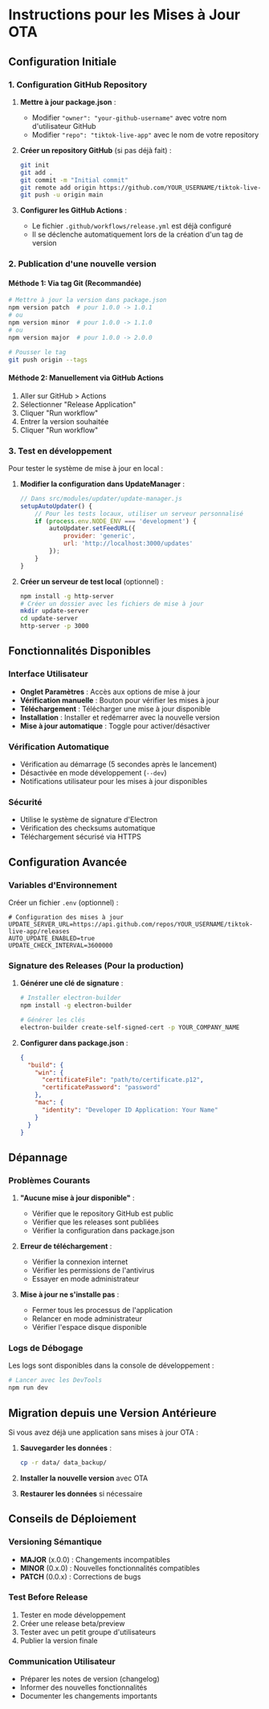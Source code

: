 # Instructions pour les Mises à Jour OTA

## Configuration Initiale

### 1. Configuration GitHub Repository

1. **Mettre à jour package.json** :

   - Modifier `"owner": "your-github-username"` avec votre nom d'utilisateur GitHub
   - Modifier `"repo": "tiktok-live-app"` avec le nom de votre repository

2. **Créer un repository GitHub** (si pas déjà fait) :

   ```bash
   git init
   git add .
   git commit -m "Initial commit"
   git remote add origin https://github.com/YOUR_USERNAME/tiktok-live-app.git
   git push -u origin main
   ```

3. **Configurer les GitHub Actions** :
   - Le fichier `.github/workflows/release.yml` est déjà configuré
   - Il se déclenche automatiquement lors de la création d'un tag de version

### 2. Publication d'une nouvelle version

#### Méthode 1: Via tag Git (Recommandée)

```bash
# Mettre à jour la version dans package.json
npm version patch  # pour 1.0.0 -> 1.0.1
# ou
npm version minor  # pour 1.0.0 -> 1.1.0
# ou
npm version major  # pour 1.0.0 -> 2.0.0

# Pousser le tag
git push origin --tags
```

#### Méthode 2: Manuellement via GitHub Actions

1. Aller sur GitHub > Actions
2. Sélectionner "Release Application"
3. Cliquer "Run workflow"
4. Entrer la version souhaitée
5. Cliquer "Run workflow"

### 3. Test en développement

Pour tester le système de mise à jour en local :

1. **Modifier la configuration dans UpdateManager** :

   ```javascript
   // Dans src/modules/updater/update-manager.js
   setupAutoUpdater() {
       // Pour les tests locaux, utiliser un serveur personnalisé
       if (process.env.NODE_ENV === 'development') {
           autoUpdater.setFeedURL({
               provider: 'generic',
               url: 'http://localhost:3000/updates'
           });
       }
   }
   ```

2. **Créer un serveur de test local** (optionnel) :
   ```bash
   npm install -g http-server
   # Créer un dossier avec les fichiers de mise à jour
   mkdir update-server
   cd update-server
   http-server -p 3000
   ```

## Fonctionnalités Disponibles

### Interface Utilisateur

- **Onglet Paramètres** : Accès aux options de mise à jour
- **Vérification manuelle** : Bouton pour vérifier les mises à jour
- **Téléchargement** : Télécharger une mise à jour disponible
- **Installation** : Installer et redémarrer avec la nouvelle version
- **Mise à jour automatique** : Toggle pour activer/désactiver

### Vérification Automatique

- Vérification au démarrage (5 secondes après le lancement)
- Désactivée en mode développement (`--dev`)
- Notifications utilisateur pour les mises à jour disponibles

### Sécurité

- Utilise le système de signature d'Electron
- Vérification des checksums automatique
- Téléchargement sécurisé via HTTPS

## Configuration Avancée

### Variables d'Environnement

Créer un fichier `.env` (optionnel) :

```env
# Configuration des mises à jour
UPDATE_SERVER_URL=https://api.github.com/repos/YOUR_USERNAME/tiktok-live-app/releases
AUTO_UPDATE_ENABLED=true
UPDATE_CHECK_INTERVAL=3600000
```

### Signature des Releases (Pour la production)

1. **Générer une clé de signature** :

   ```bash
   # Installer electron-builder
   npm install -g electron-builder

   # Générer les clés
   electron-builder create-self-signed-cert -p YOUR_COMPANY_NAME
   ```

2. **Configurer dans package.json** :
   ```json
   {
     "build": {
       "win": {
         "certificateFile": "path/to/certificate.p12",
         "certificatePassword": "password"
       },
       "mac": {
         "identity": "Developer ID Application: Your Name"
       }
     }
   }
   ```

## Dépannage

### Problèmes Courants

1. **"Aucune mise à jour disponible"** :

   - Vérifier que le repository GitHub est public
   - Vérifier que les releases sont publiées
   - Vérifier la configuration dans package.json

2. **Erreur de téléchargement** :

   - Vérifier la connexion internet
   - Vérifier les permissions de l'antivirus
   - Essayer en mode administrateur

3. **Mise à jour ne s'installe pas** :
   - Fermer tous les processus de l'application
   - Relancer en mode administrateur
   - Vérifier l'espace disque disponible

### Logs de Débogage

Les logs sont disponibles dans la console de développement :

```bash
# Lancer avec les DevTools
npm run dev
```

## Migration depuis une Version Antérieure

Si vous avez déjà une application sans mises à jour OTA :

1. **Sauvegarder les données** :

   ```bash
   cp -r data/ data_backup/
   ```

2. **Installer la nouvelle version** avec OTA

3. **Restaurer les données** si nécessaire

## Conseils de Déploiement

### Versioning Sémantique

- **MAJOR** (x.0.0) : Changements incompatibles
- **MINOR** (0.x.0) : Nouvelles fonctionnalités compatibles
- **PATCH** (0.0.x) : Corrections de bugs

### Test Before Release

1. Tester en mode développement
2. Créer une release beta/preview
3. Tester avec un petit groupe d'utilisateurs
4. Publier la version finale

### Communication Utilisateur

- Préparer les notes de version (changelog)
- Informer des nouvelles fonctionnalités
- Documenter les changements importants
